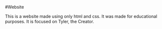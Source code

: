 #Website

This is a website made using only html and css.
It was made for educational purposes. 
It is focused on Tyler, the Creator.